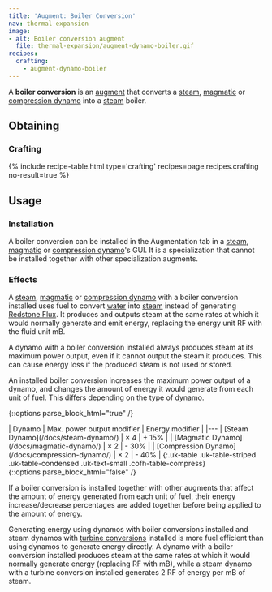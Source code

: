 ```yaml
---
title: 'Augment: Boiler Conversion'
nav: thermal-expansion
image:
- alt: Boiler conversion augment
  file: thermal-expansion/augment-dynamo-boiler.gif
recipes:
  crafting:
    - augment-dynamo-boiler
---
```


A **boiler conversion** is an [augment](/docs/augments/) that converts a
[steam](/docs/steam-dynamo/), [magmatic](/docs/magmatic-dynamo/) or [compression
dynamo](/docs/compression-dynamo/) into a [steam](/docs/steam/) boiler.


Obtaining
---------

### Crafting
{% include recipe-table.html type='crafting' recipes=page.recipes.crafting no-result=true %}


Usage
-----

### Installation
A boiler conversion can be installed in the Augmentation tab in a
[steam](/docs/steam-dynamo/), [magmatic](/docs/magmatic-dynamo/) or [compression
dynamo](/docs/compression-dynamo/)'s GUI. It is a specialization that cannot be
installed together with other specialization augments.

### Effects
A [steam](/docs/steam-dynamo/), [magmatic](/docs/magmatic-dynamo/) or
[compression dynamo](/docs/compression-dynamo/) with a boiler conversion
installed uses fuel to convert [water](https://minecraft.gamepedia.com/Water)
into [steam](/docs/steam/) instead of generating [Redstone
Flux](/docs/redstone-flux/). It produces and outputs steam at the same rates at
which it would normally generate and emit energy, replacing the energy unit RF
with the fluid unit mB.

A dynamo with a boiler conversion installed always produces steam at its maximum
power output, even if it cannot output the steam it produces. This can cause
energy loss if the produced steam is not used or stored.

An installed boiler conversion increases the maximum power output of a dynamo,
and changes the amount of energy it would generate from each unit of fuel. This
differs depending on the type of dynamo.

{::options parse_block_html="true" /}
<div class="uk-overflow-container">
| Dynamo | Max. power output modifier | Energy modifier |
|---
| [Steam Dynamo](/docs/steam-dynamo/) | × 4 | + 15% |
| [Magmatic Dynamo](/docs/magmatic-dynamo/) | × 2 | - 30% |
| [Compression Dynamo](/docs/compression-dynamo/) | × 2 | - 40% |
{:.uk-table .uk-table-striped .uk-table-condensed .uk-text-small .cofh-table-compress}
</div>
{::options parse_block_html="false" /}

If a boiler conversion is installed together with other augments that affect the
amount of energy generated from each unit of fuel, their energy
increase/decrease percentages are added together before being applied to the
amount of energy.

Generating energy using dynamos with boiler conversions installed and steam
dynamos with [turbine conversions](/docs/augment-turbine-conversion/) installed
is more fuel efficient than using dynamos to generate energy directly. A dynamo
with a boiler conversion installed produces steam at the same rates at which it
would normally generate energy (replacing RF with mB), while a steam dynamo with
a turbine conversion installed generates 2 RF of energy per mB of steam.
